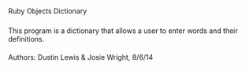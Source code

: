 #
Ruby Objects Dictionary

###
This program is a dictionary that allows a user to enter words and their definitions.

####
Authors: Dustin Lewis & Josie Wright, 8/6/14
